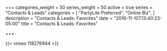 +++
categories_weight = 50
series_weight = 50
active = true
series = "Contacts & Leads"
categories = [
  "PartyLite Preferred",
  "Online Biz",
]
description = "Contacts & Leads: Favorites"
date = "2016-11-10T13:40:23-05:00"
title = "Contacts & Leads: Favorites"

+++

{{< vimeo 118276944 >}}
